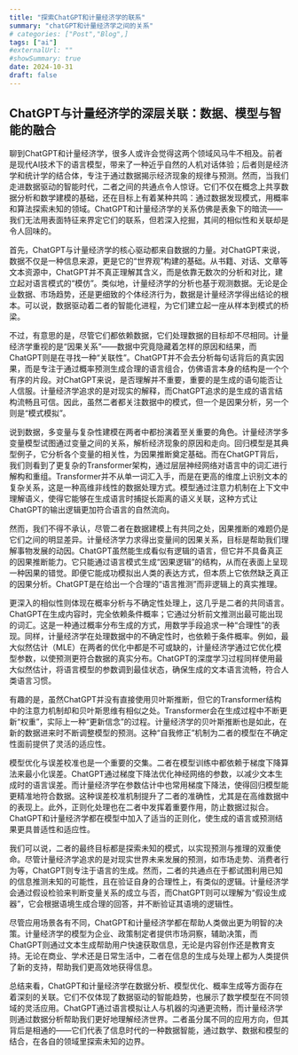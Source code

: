```yaml
---
title: "探索ChatGPT和计量经济学的联系"
summary: "chatGPT和计量经济学之间的关系"
# categories: ["Post","Blog",]
tags: ["ai"]
#externalUrl: ""
#showSummary: true
date: 2024-10-31
draft: false
---
```



## ChatGPT与计量经济学的深层关联：数据、模型与智能的融合

聊到ChatGPT和计量经济学，很多人或许会觉得这两个领域风马牛不相及。前者是现代AI技术下的语言模型，带来了一种近乎自然的人机对话体验；后者则是经济学和统计学的结合体，专注于通过数据揭示经济现象的规律与预测。然而，当我们走进数据驱动的智能时代，二者之间的共通点令人惊讶。它们不仅在概念上共享数据分析和数学建模的基础，还在目标上有着某种共鸣：通过数据发现模式，用概率和算法探索未知的领域。ChatGPT和计量经济学的关系仿佛是表象下的暗流——我们无法用表面特征来界定它们的联系，但若深入挖掘，其间的相似性和关联却是令人回味的。

首先，ChatGPT与计量经济学的核心驱动都来自数据的力量。对ChatGPT来说，数据不仅是一种信息来源，更是它的“世界观”构建的基础。从书籍、对话、文章等文本资源中，ChatGPT并不真正理解其含义，而是依靠无数次的分析和对比，建立起对语言模式的“模仿”。类似地，计量经济学的分析也基于观测数据。无论是企业数据、市场趋势，还是更细致的个体经济行为，数据是计量经济学得出结论的根本。可以说，数据驱动着二者的智能化进程，为它们建立起一座从样本到模式的桥梁。

不过，有意思的是，尽管它们都依赖数据，它们处理数据的目标却不尽相同。计量经济学重视的是“因果关系”——数据中究竟隐藏着怎样的原因和结果，而ChatGPT则是在寻找一种“关联性”。ChatGPT并不会去分析每句话背后的真实因果，而是专注于通过概率预测生成合理的语言组合，仿佛语言本身的结构是一个个有序的片段。对ChatGPT来说，是否理解并不重要，重要的是生成的语句能否让人信服。计量经济学追求的是对现实的解释，而ChatGPT追求的是生成的语言结构流畅且可信。因此，虽然二者都关注数据中的模式，但一个是因果分析，另一个则是“模式模拟”。

说到数据，多变量与复杂性建模在两者中都扮演着至关重要的角色。计量经济学多变量模型试图通过变量之间的关系，解析经济现象的原因和走向。回归模型是其典型例子，它分析各个变量的相关性，为因果推断奠定基础。而在ChatGPT背后，我们则看到了更复杂的Transformer架构，通过层层神经网络对语言中的词汇进行解构和重组。Transformer并不从单一词汇入手，而是在更高的维度上识别文本的复杂关系，这是一种高维非线性的数据处理方式。模型通过注意力机制在上下文中理解语义，使得它能够在生成语言时捕捉长距离的语义关联，这种方式让ChatGPT的输出逻辑更加符合语言的自然流向。

然而，我们不得不承认，尽管二者在数据建模上有共同之处，因果推断的难题仍是它们之间的明显差异。计量经济学力求得出变量间的因果关系，目标是帮助我们理解事物发展的动因。ChatGPT虽然能生成看似有逻辑的语言，但它并不具备真正的因果推断能力。它只能通过语言模式生成“因果逻辑”的结构，从而在表面上呈现一种因果的错觉。即便它能成功模拟出人类的表达方式，但本质上它依然缺乏真正的因果分析。ChatGPT是在给出一个合理的“语言推测”而非逻辑上的真实推理。

更深入的相似性则体现在概率分析与不确定性处理上，这几乎是二者的共同语言。ChatGPT在生成内容时，完全依赖条件概率；它通过分析前文推测出最可能出现的词汇。这是一种通过概率分布生成的方式，用数学手段追求一种“合理性”的表现。同样，计量经济学在处理数据中的不确定性时，也依赖于条件概率。例如，最大似然估计（MLE）在两者的优化中都是不可或缺的，计量经济学通过它优化模型参数，以使预测更符合数据的真实分布。ChatGPT的深度学习过程同样使用最大似然估计，将语言模型的参数调到最佳状态，确保生成的文本语言流畅，符合人类语言习惯。

有趣的是，虽然ChatGPT并没有直接使用贝叶斯推断，但它的Transformer结构中的注意力机制却和贝叶斯思维有相似之处。Transformer会在生成过程中不断更新“权重”，实际上一种“更新信念”的过程。计量经济学的贝叶斯推断也是如此，在新的数据进来时不断调整模型的预测。这种“自我修正”机制为二者的模型在不确定性面前提供了灵活的适应性。

模型优化与误差校准也是一个重要的交集。二者在模型训练中都依赖于梯度下降算法来最小化误差。ChatGPT通过梯度下降法优化神经网络的参数，以减少文本生成时的语言误差。而计量经济学在参数估计中也常用梯度下降法，使得回归模型能更精准地符合数据。这种误差校准机制提升了二者的准确性，尤其是在高维数据中的表现上。此外，正则化处理也在二者中发挥着重要作用，防止数据过拟合。ChatGPT和计量经济学都在模型中加入了适当的正则化，使生成的语言或预测结果更具普适性和适应性。

我们可以说，二者的最终目标都是探索未知的模式，以实现预测与推理的双重使命。尽管计量经济学追求的是对现实世界未来发展的预测，如市场走势、消费者行为等，ChatGPT则专注于语言的生成。然而，二者的共通点在于都试图利用已知的信息推测未知的可能性，且在验证自身的合理性上，有类似的逻辑。计量经济学会通过假设检验来判断变量关系的成立与否，而ChatGPT则可以理解为“假设生成器”，它会根据语境生成合理的回答，并不断验证其语境的逻辑性。

尽管应用场景各有不同，ChatGPT和计量经济学都在帮助人类做出更为明智的决策。计量经济学的模型为企业、政策制定者提供市场洞察，辅助决策，而ChatGPT则通过文本生成帮助用户快速获取信息，无论是内容创作还是教育支持。无论在商业、学术还是日常生活中，二者在信息的生成与处理上都为人类提供了新的支持，帮助我们更高效地获得信息。

总结来看，ChatGPT和计量经济学在数据分析、模型优化、概率生成等方面存在着深刻的关联。它们不仅体现了数据驱动的智能趋势，也展示了数学模型在不同领域的灵活应用。ChatGPT通过语言模拟让人与机器的沟通更流畅，而计量经济学则通过数据分析帮助我们更好地理解经济世界。二者虽分属不同的应用方向，但其背后是相通的——它们代表了信息时代的一种数据智能，通过数学、数据和模型的结合，在各自的领域里探索未知的边界。